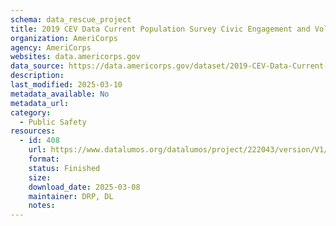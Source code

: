 ```yaml
---
schema: data_rescue_project 
title: 2019 CEV Data Current Population Survey Civic Engagement and Volunteering Supplement
organization: AmeriCorps
agency: AmeriCorps
websites: data.americorps.gov
data_source: https://data.americorps.gov/dataset/2019-CEV-Data-Current-Population-Survey-Civic-Enga/a6ak-yd7k
description: 
last_modified: 2025-03-10
metadata_available: No
metadata_url: 
category:
  - Public Safety
resources:
  - id: 408
    url: https://www.datalumos.org/datalumos/project/222043/version/V1/view
    format: 
    status: Finished
    size: 
    download_date: 2025-03-08
    maintainer: DRP, DL
    notes: 
---
```


